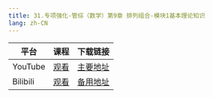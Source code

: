 ```yaml
---
title: 31.专项强化-管综（数学）第9章 排列组合-模块1基本理论知识
lang: zh-CN
---
```

| 平台       | 课程   | 下载链接                                          |
|----------|--------|-----------------------------------------------|
| YouTube  | [观看]() | [主要地址](https://www.123684.com/s/hINbTd-b0pg3) |
| Bilibili | [观看]() | [备用地址](https://www.123865.com/s/hINbTd-b0pg3) |


